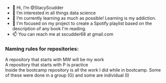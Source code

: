 - 👋 Hi, I’m @StacyScudder
- 👀 I’m interested in all things data science
- 🌱 I’m currently learning as much as possible! Learning is my addiction. 
- 💞️ I'm focused on my project to create a Spotify playlist based on the description of any book I'm reading.
- 📫 You can reach me at sscudder68 at gmail.com

### Naming rules for repositories:
A repository that starts with MW will be my work<br>
A repository that starts with P is practice<br>
Inside the bootcamp repository is all the work I did while in bootcamp. Some of these were done in a group (G) and some are individual (I)

<!---
StacyScudder/StacyScudder is a ✨ special ✨ repository because its `README.md` (this file) appears on your GitHub profile.
You can click the Preview link to take a look at your changes.
--->
